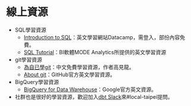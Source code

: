 # 線上資源

- SQL學習資源
   - [Introduction to SQL](https://mode.com/sql-tutorial)：英文學習網站Datacamp，需登入，部份內容免費。
   - [SQL Tutorial](https://mode.com/sql-tutorial)：BI軟體MODE Analytics所提供的英文學習資源
- git學習資源
   - [為自已學git](https://gitbook.tw/)：中文免費學習資源，作者高見龍。
   - [About git](https://docs.github.com/en/get-started/using-git/about-git)：GitHub官方英文學習資源。
- BigQuery學習資源
   - [BigQuery for Data Warehouse](https://www.cloudskillsboost.google/course_templates/679)：Google官方英文資源。
- 社群也是很好的學習資源，歡迎加入[dbt Slack](https://www.getdbt.com/community/join-the-community)來#local-taipei提問。
